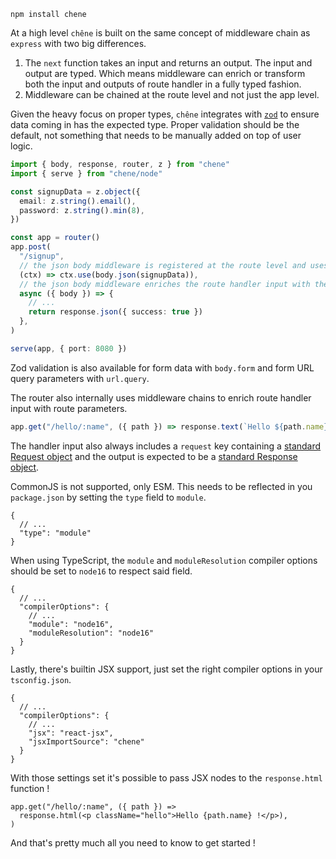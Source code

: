```
npm install chene
```

At a high level `chêne` is built on the same concept of middleware chain as `express` with two big differences.

1. The `next` function takes an input and returns an output. The input and output are typed. Which means middleware can enrich or transform both the input and outputs of route handler in a fully typed fashion.
2. Middleware can be chained at the route level and not just the app level.

Given the heavy focus on proper types, `chêne` integrates with [`zod`](https://zod.dev) to ensure data coming in has the expected type. Proper validation should be the default, not something that needs to be manually added on top of user logic.

```ts
import { body, response, router, z } from "chene"
import { serve } from "chene/node"

const signupData = z.object({
  email: z.string().email(),
  password: z.string().min(8),
})

const app = router()
app.post(
  "/signup",
  // the json body middleware is registered at the route level and uses a Zod schema for validation
  (ctx) => ctx.use(body.json(signupData)),
  // the json body middleware enriches the route handler input with the parsed and validated body
  async ({ body }) => {
    // ...
    return response.json({ success: true })
  },
)

serve(app, { port: 8080 })
```

Zod validation is also available for form data with `body.form` and form URL query parameters with `url.query`.

The router also internally uses middleware chains to enrich route handler input with route parameters.

```ts
app.get("/hello/:name", ({ path }) => response.text(`Hello ${path.name} !`))
```

The handler input also always includes a `request` key containing a [standard Request object](https://developer.mozilla.org/docs/Web/API/Request) and the output is expected to be a [standard Response object](https://developer.mozilla.org/docs/Web/API/Response).

CommonJS is not supported, only ESM. This needs to be reflected in you `package.json` by setting the `type` field to `module`.

```jsonc
{
  // ...
  "type": "module"
}
```

When using TypeScript, the `module` and `moduleResolution` compiler options should be set to `node16` to respect said field.

```jsonc
{
  // ...
  "compilerOptions": {
    // ...
    "module": "node16",
    "moduleResolution": "node16"
  }
}
```

Lastly, there's builtin JSX support, just set the right compiler options in your `tsconfig.json`.

```jsonc
{
  // ...
  "compilerOptions": {
    // ...
    "jsx": "react-jsx",
    "jsxImportSource": "chene"
  }
}
```

With those settings set it's possible to pass JSX nodes to the `response.html` function !

```tsx
app.get("/hello/:name", ({ path }) =>
  response.html(<p className="hello">Hello {path.name} !</p>),
)
```

And that's pretty much all you need to know to get started !

